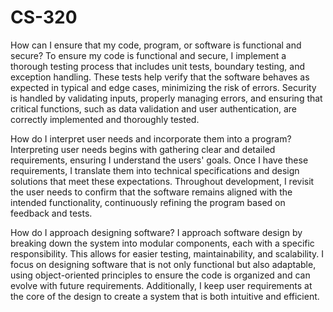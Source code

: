 # CS-320

How can I ensure that my code, program, or software is functional and secure?
To ensure my code is functional and secure, I implement a thorough testing process that includes unit tests, boundary testing, and exception handling. These tests help verify that the software behaves as expected in typical and edge cases, minimizing the risk of errors. Security is handled by validating inputs, properly managing errors, and ensuring that critical functions, such as data validation and user authentication, are correctly implemented and thoroughly tested.

How do I interpret user needs and incorporate them into a program?
Interpreting user needs begins with gathering clear and detailed requirements, ensuring I understand the users' goals. Once I have these requirements, I translate them into technical specifications and design solutions that meet these expectations. Throughout development, I revisit the user needs to confirm that the software remains aligned with the intended functionality, continuously refining the program based on feedback and tests.

How do I approach designing software?
I approach software design by breaking down the system into modular components, each with a specific responsibility. This allows for easier testing, maintainability, and scalability. I focus on designing software that is not only functional but also adaptable, using object-oriented principles to ensure the code is organized and can evolve with future requirements. Additionally, I keep user requirements at the core of the design to create a system that is both intuitive and efficient.

